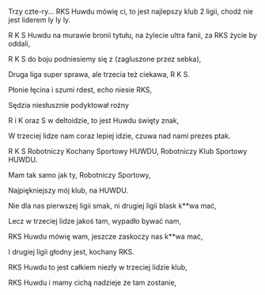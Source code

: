 Trzy czte-ry...
RKS Huwdu mówię ci, to jest najlepszy klub 2 ligii, chodź nie jest liderem ly ly ly.

R K S Huwdu na murawie bronii tytułu, na żylecie ultra fanii, za RKS życie by oddali,

R K S do boju podniesiemy się z (zagluszone przez sebka),

Druga liga super sprawa, ale trzecia też ciekawa, R K S.

Płonie łęcina i szumi rdest, echo niesie RKS,

Sędzia niesłusznie podyktował rożny

R i K oraz S w deltoidzie, to jest Huwdu święty znak,

W trzeciej lidze nam coraz lepiej idzie, czuwa nad nami prezes ptak.

R K S Robotniczy Kochany Sportowy HUWDU, Robotniczy Klub Sportowy HUWDU.

Mam tak samo jak ty, Robotniczy Sportowy,

Najpiękniejszy mój klub, na HUWDU.

Nie dla nas pierwszej ligii smak, ni drugiej ligii blask k**wa mać,

Lecz w trzeciej lidze jakoś tam, wypadło bywać nam,

RKS Huwdu mówię wam, jeszcze zaskoczy nas k**wa mać,

I drugiej ligii głodny jest, kochany RKS.

RKS Huwdu to jest całkiem niezły w trzeciej lidzie klub,

RKS Huwdu i mamy cichą nadzieje że tam zostanie,
